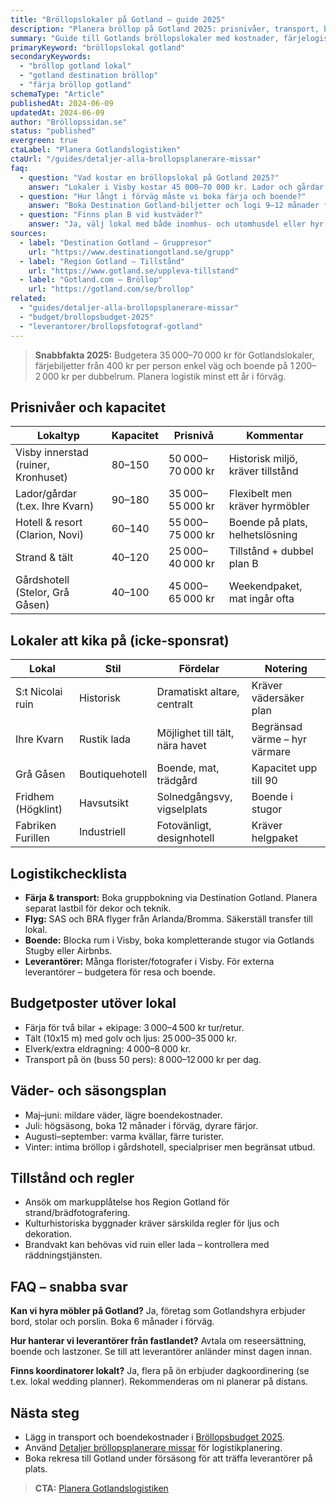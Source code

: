 ```yaml
---
title: "Bröllopslokaler på Gotland – guide 2025"
description: "Planera bröllop på Gotland 2025: prisnivåer, transport, boende och utvalda lokaler i Visby och på landsbygden."
summary: "Guide till Gotlands bröllopslokaler med kostnader, färjelogistik och topplista över lador, gårdar och historiska venues."
primaryKeyword: "bröllopslokal gotland"
secondaryKeywords:
  - "bröllop gotland lokal"
  - "gotland destination bröllop"
  - "färja bröllop gotland"
schemaType: "Article"
publishedAt: 2024-06-09
updatedAt: 2024-06-09
author: "Bröllopssidan.se"
status: "published"
evergreen: true
ctaLabel: "Planera Gotlandslogistiken"
ctaUrl: "/guides/detaljer-alla-brollopsplanerare-missar"
faq:
  - question: "Vad kostar en bröllopslokal på Gotland 2025?"
    answer: "Lokaler i Visby kostar 45 000–70 000 kr. Lador och gårdar på landsbygden ligger på 35 000–55 000 kr, men räkna med extra för tält, möbler och transport."
  - question: "Hur långt i förväg måste vi boka färja och boende?"
    answer: "Boka Destination Gotland-biljetter och logi 9–12 månader före sommardatum. Fullbokning sker snabbt under juli och under Almedalsveckan."
  - question: "Finns plan B vid kustväder?"
    answer: "Ja, välj lokal med både inomhus- och utomhusdel eller hyr tält. Ha reservdatum för färja om storm riskeras."
sources:
  - label: "Destination Gotland – Gruppresor"
    url: "https://www.destinationgotland.se/grupp"
  - label: "Region Gotland – Tillstånd"
    url: "https://www.gotland.se/uppleva-tillstand"
  - label: "Gotland.com – Bröllop"
    url: "https://gotland.com/se/brollop"
related:
  - "guides/detaljer-alla-brollopsplanerare-missar"
  - "budget/brollopsbudget-2025"
  - "leverantorer/brollopsfotograf-gotland"
---
```


> **Snabbfakta 2025:** Budgetera 35 000–70 000 kr för Gotlandslokaler, färjebiljetter från 400 kr per person enkel väg och boende på 1 200–2 000 kr per dubbelrum. Planera logistik minst ett år i förväg.

## Prisnivåer och kapacitet

| Lokaltyp                            | Kapacitet | Prisnivå         | Kommentar                         |
| ----------------------------------- | --------- | ---------------- | --------------------------------- |
| Visby innerstad (ruiner, Kronhuset) | 80–150    | 50 000–70 000 kr | Historisk miljö, kräver tillstånd |
| Lador/gårdar (t.ex. Ihre Kvarn)     | 90–180    | 35 000–55 000 kr | Flexibelt men kräver hyrmöbler    |
| Hotell & resort (Clarion, Novi)     | 60–140    | 55 000–75 000 kr | Boende på plats, helhetslösning   |
| Strand & tält                       | 40–120    | 25 000–40 000 kr | Tillstånd + dubbel plan B         |
| Gårdshotell (Stelor, Grå Gåsen)     | 40–100    | 45 000–65 000 kr | Weekendpaket, mat ingår ofta      |

## Lokaler att kika på (icke-sponsrat)

| Lokal              | Stil           | Fördelar                        | Notering                      |
| ------------------ | -------------- | ------------------------------- | ----------------------------- |
| S:t Nicolai ruin   | Historisk      | Dramatiskt altare, centralt     | Kräver vädersäker plan        |
| Ihre Kvarn         | Rustik lada    | Möjlighet till tält, nära havet | Begränsad värme – hyr värmare |
| Grå Gåsen          | Boutiquehotell | Boende, mat, trädgård           | Kapacitet upp till 90         |
| Fridhem (Högklint) | Havsutsikt     | Solnedgångsvy, vigselplats      | Boende i stugor               |
| Fabriken Furillen  | Industriell    | Fotovänligt, designhotell       | Kräver helgpaket              |

## Logistikchecklista

- **Färja & transport:** Boka gruppbokning via Destination Gotland. Planera separat lastbil för dekor och teknik.
- **Flyg:** SAS och BRA flyger från Arlanda/Bromma. Säkerställ transfer till lokal.
- **Boende:** Blocka rum i Visby, boka kompletterande stugor via Gotlands Stugby eller Airbnbs.
- **Leverantörer:** Många florister/fotografer i Visby. För externa leverantörer – budgetera för resa och boende.

## Budgetposter utöver lokal

- Färja för två bilar + ekipage: 3 000–4 500 kr tur/retur.
- Tält (10x15 m) med golv och ljus: 25 000–35 000 kr.
- Elverk/extra eldragning: 4 000–8 000 kr.
- Transport på ön (buss 50 pers): 8 000–12 000 kr per dag.

## Väder- och säsongsplan

- Maj–juni: mildare väder, lägre boendekostnader.
- Juli: högsäsong, boka 12 månader i förväg, dyrare färjor.
- Augusti–september: varma kvällar, färre turister.
- Vinter: intima bröllop i gårdshotell, specialpriser men begränsat utbud.

## Tillstånd och regler

- Ansök om markupplåtelse hos Region Gotland för strand/brädfotografering.
- Kulturhistoriska byggnader kräver särskilda regler för ljus och dekoration.
- Brandvakt kan behövas vid ruin eller lada – kontrollera med räddningstjänsten.

## FAQ – snabba svar

**Kan vi hyra möbler på Gotland?**
Ja, företag som Gotlandshyra erbjuder bord, stolar och porslin. Boka 6 månader i förväg.

**Hur hanterar vi leverantörer från fastlandet?**
Avtala om reseersättning, boende och lastzoner. Se till att leverantörer anländer minst dagen innan.

**Finns koordinatorer lokalt?**
Ja, flera på ön erbjuder dagkoordinering (se t.ex. lokal wedding planner). Rekommenderas om ni planerar på distans.

## Nästa steg

- Lägg in transport och boendekostnader i [Bröllopsbudget 2025](/budget/brollopsbudget-2025/).
- Använd [Detaljer bröllopsplanerare missar](/guides/detaljer-alla-brollopsplanerare-missar/) för logistikplanering.
- Boka rekresa till Gotland under försäsong för att träffa leverantörer på plats.

> **CTA:** [Planera Gotlandslogistiken](/guides/detaljer-alla-brollopsplanerare-missar)
